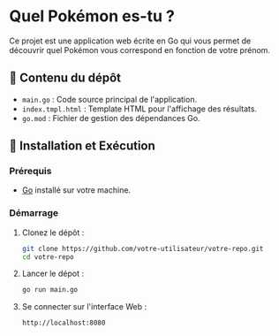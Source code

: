 # Quel Pokémon es-tu ?

Ce projet est une application web écrite en Go qui vous permet de découvrir quel Pokémon vous correspond en fonction de votre prénom.

## 📂 Contenu du dépôt

- `main.go` : Code source principal de l'application.
- `index.tmpl.html` : Template HTML pour l'affichage des résultats.
- `go.mod` : Fichier de gestion des dépendances Go.

## 🚀 Installation et Exécution

### Prérequis

- [Go](https://go.dev/doc/install) installé sur votre machine.

### Démarrage

1. Clonez le dépôt :

   ```sh
   git clone https://github.com/votre-utilisateur/votre-repo.git
   cd votre-repo

2. Lancer le dépot :

   ```sh
   go run main.go

2. Se connecter sur l'interface Web :

   ```sh
   http://localhost:8080
